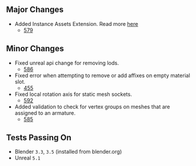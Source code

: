 ## Major Changes
* Added Instance Assets Extension. Read more [here](https://epicgames.github.io/BlenderTools/send2ue/extensions/instance-assets)
  * [579](https://github.com/EpicGames/BlenderTools/issues/579)

## Minor Changes
* Fixed unreal api change for removing lods.
  * [586](https://github.com/EpicGames/BlenderTools/issues/586)
* Fixed error when attempting to remove or add affixes on empty material slot.
  * [455](https://github.com/EpicGames/BlenderTools/issues/455)
* Fixed local rotation axis for static mesh sockets.
  * [592](https://github.com/EpicGames/BlenderTools/issues/592)
* Added validation to check for vertex groups on meshes that are assigned to an armature.
  * [585](https://github.com/EpicGames/BlenderTools/issues/585)


## Tests Passing On
* Blender `3.3`, `3.5` (installed from blender.org)
* Unreal `5.1`
